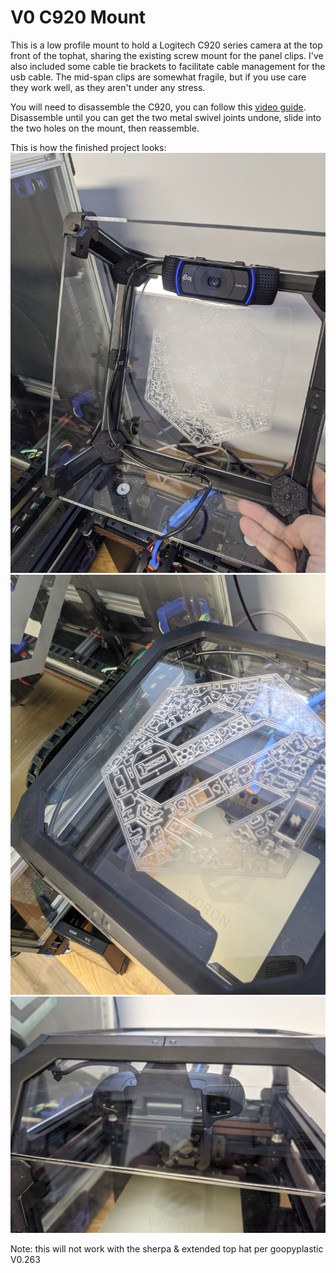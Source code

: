 # V0 C920 Mount

This is a low profile mount to hold a Logitech C920 series camera at the top front of the tophat, sharing the existing screw mount for the panel clips.  I've also included some cable tie brackets to facilitate cable management for the usb cable. The mid-span clips are somewhat fragile, but if you use care they work well, as they aren't under any stress. 

You will need to disassemble the C920, you can follow this [video guide](https://www.youtube.com/watch?v=94lDYZgihT4).  Disassemble until you can get the two metal swivel joints undone, slide into the two holes on the mount, then reassemble.

This is how the finished project looks:
![Cable Route](./Images/Cable_Routing.jpg)
![From Above](./Images/From_Above.jpg)
![Front view of the mount](./Images/Mount.jpg)

Note: this will not work with the sherpa & extended top hat per goopyplastic V0.263